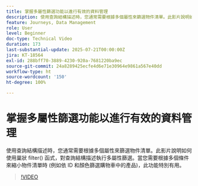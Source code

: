 ```yaml
---
title: 掌握多屬性篩選功能以進行有效的資料管理
description: 使用查詢結構描述時，您通常需要根據多個屬性來篩選物件清單。此影片說明如何使用巢狀 filter() 函式，對查詢結構描述執行多屬性篩選。當您需要根據多個條件來縮小物件清單時 (例如依 ID 和顏色篩選購物車中的產品)，此功能特別有用。
feature: Journeys, Data Management
role: User
level: Beginner
doc-type: Technical Video
duration: 173
last-substantial-update: 2025-07-21T00:00:00Z
jira: KT-18564
exl-id: 288bff70-3889-4230-920a-7681220ba9ec
source-git-commit: 24a8289425ecfe4d6e71e30964e9861a567e40dd
workflow-type: ht
source-wordcount: '150'
ht-degree: 100%

---
```


# 掌握多屬性篩選功能以進行有效的資料管理

使用查詢結構描述時，您通常需要根據多個屬性來篩選物件清單。此影片說明如何使用巢狀 filter() 函式，對查詢結構描述執行多屬性篩選。當您需要根據多個條件來縮小物件清單時 (例如依 ID 和顏色篩選購物車中的產品)，此功能特別有用。

>[!VIDEO](https://video.tv.adobe.com/v/3469329/?learn=on&enablevpops&captions=chi_hant)

